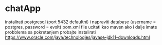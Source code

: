 # chatApp
instalirati postgresql (port 5432 defaultni) i napraviti database (username = postgres, password = evolt)
pom.xml file ucitati kao maven
ako i dalje imate probblema sa pokretanjem probajte instalirati https://www.oracle.com/java/technologies/javase-jdk11-downloads.html
